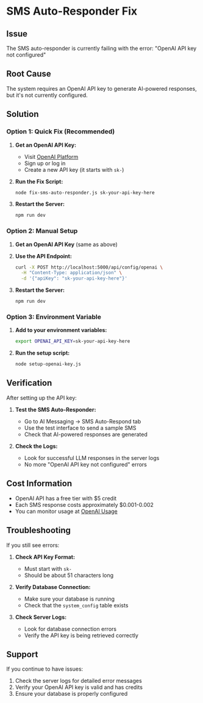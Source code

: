 # SMS Auto-Responder Fix

## Issue
The SMS auto-responder is currently failing with the error: "OpenAI API key not configured"

## Root Cause
The system requires an OpenAI API key to generate AI-powered responses, but it's not currently configured.

## Solution

### Option 1: Quick Fix (Recommended)

1. **Get an OpenAI API Key:**
   - Visit [OpenAI Platform](https://platform.openai.com/api-keys)
   - Sign up or log in
   - Create a new API key (it starts with `sk-`)

2. **Run the Fix Script:**
   ```bash
   node fix-sms-auto-responder.js sk-your-api-key-here
   ```

3. **Restart the Server:**
   ```bash
   npm run dev
   ```

### Option 2: Manual Setup

1. **Get an OpenAI API Key** (same as above)

2. **Use the API Endpoint:**
   ```bash
   curl -X POST http://localhost:5000/api/config/openai \
     -H "Content-Type: application/json" \
     -d '{"apiKey": "sk-your-api-key-here"}'
   ```

3. **Restart the Server:**
   ```bash
   npm run dev
   ```

### Option 3: Environment Variable

1. **Add to your environment variables:**
   ```bash
   export OPENAI_API_KEY=sk-your-api-key-here
   ```

2. **Run the setup script:**
   ```bash
   node setup-openai-key.js
   ```

## Verification

After setting up the API key:

1. **Test the SMS Auto-Responder:**
   - Go to AI Messaging → SMS Auto-Respond tab
   - Use the test interface to send a sample SMS
   - Check that AI-powered responses are generated

2. **Check the Logs:**
   - Look for successful LLM responses in the server logs
   - No more "OpenAI API key not configured" errors

## Cost Information

- OpenAI API has a free tier with $5 credit
- Each SMS response costs approximately $0.001-0.002
- You can monitor usage at [OpenAI Usage](https://platform.openai.com/usage)

## Troubleshooting

If you still see errors:

1. **Check API Key Format:**
   - Must start with `sk-`
   - Should be about 51 characters long

2. **Verify Database Connection:**
   - Make sure your database is running
   - Check that the `system_config` table exists

3. **Check Server Logs:**
   - Look for database connection errors
   - Verify the API key is being retrieved correctly

## Support

If you continue to have issues:
1. Check the server logs for detailed error messages
2. Verify your OpenAI API key is valid and has credits
3. Ensure your database is properly configured 